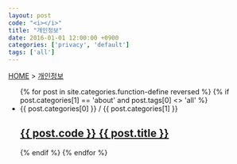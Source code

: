 ```yaml
---
layout: post
code: "<i></i>"
title: "개인정보"
date: 2016-01-01 12:00:00 +0900
categories: ['privacy', 'default']
tags: ['all']
---
```

 
<a href="/tqoon-policy/">HOME</a> > <a href="/tqoon-policy/privacy/">개인정보</a>

<ul class="post-list">
    {% for post in site.categories.function-define reversed %}
      {% if post.categories[1] == 'about' and post.tags[0] <> 'all' %}
      <li>
        <span class="post-meta">{{ post.categories[0] }} / {{ post.categories[1] }}</span>
        <h2>
          <a class="post-link" href="{{ post.url | prepend: site.baseurl }}">{{ post.code }} <span>{{ post.title }}</span></a>
        </h2>
      </li>
      {% endif %}
    {% endfor %}
</ul>